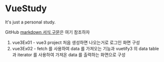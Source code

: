 # VueStudy

It's just a personal study.

GitHub [markdown 서식 구문](https://docs.github.com/ko/get-started/writing-on-github/getting-started-with-writing-and-formatting-on-github/basic-writing-and-formatting-syntax)은 여기 참조하자


1. vue3Ex01 - vue3 project 처음 생성하면 나오는거로 로그인 화면 구성
2. vue3Ex02 - fetch 를 사용하여 data 를 가져오는 기능과 vuetify3 의 data table 과 iterator 를 사용하여 가져온 data 를 출력하는 화면으로 구성